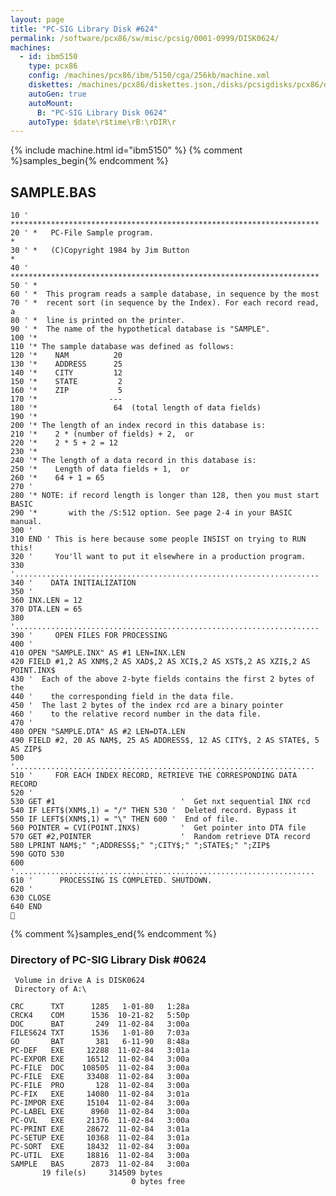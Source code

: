 ```yaml
---
layout: page
title: "PC-SIG Library Disk #624"
permalink: /software/pcx86/sw/misc/pcsig/0001-0999/DISK0624/
machines:
  - id: ibm5150
    type: pcx86
    config: /machines/pcx86/ibm/5150/cga/256kb/machine.xml
    diskettes: /machines/pcx86/diskettes.json,/disks/pcsigdisks/pcx86/diskettes.json
    autoGen: true
    autoMount:
      B: "PC-SIG Library Disk 0624"
    autoType: $date\r$time\rB:\rDIR\r
---
```


{% include machine.html id="ibm5150" %}
{% comment %}samples_begin{% endcomment %}

## SAMPLE.BAS

```bas
10 ' *********************************************************************
20 ' *   PC-File Sample program.                                         *
30 ' *   (C)Copyright 1984 by Jim Button                                 *
40 ' *********************************************************************
50 ' *
60 ' *  This program reads a sample database, in sequence by the most
70 ' *  recent sort (in sequence by the Index). For each record read, a
80 ' *  line is printed on the printer.
90 ' *  The name of the hypothetical database is "SAMPLE".
100 '*
110 '* The sample database was defined as follows:
120 '*    NAM          20
130 '*    ADDRESS      25
140 '*    CITY         12
150 '*    STATE         2
160 '*    ZIP           5
170 '*                ---
180 '*                 64  (total length of data fields)
190 '*
200 '* The length of an index record in this database is:
210 '*    2 * (number of fields) + 2,  or
220 '*    2 * 5 + 2 = 12
230 '*
240 '* The length of a data record in this database is:
250 '*    Length of data fields + 1,  or
260 '*    64 + 1 = 65
270 '
280 '* NOTE: if record length is longer than 128, then you must start BASIC
290 '*       with the /S:512 option. See page 2-4 in your BASIC manual.
300 '
310 END ' This is here because some people INSIST on trying to RUN this!
320 '     You'll want to put it elsewhere in a production program.
330 '....................................................................
340 '    DATA INITIALIZATION
350 '
360 INX.LEN = 12
370 DTA.LEN = 65
380 '....................................................................
390 '     OPEN FILES FOR PROCESSING
400 '
410 OPEN "SAMPLE.INX" AS #1 LEN=INX.LEN
420 FIELD #1,2 AS XNM$,2 AS XAD$,2 AS XCI$,2 AS XST$,2 AS XZI$,2 AS POINT.INX$
430 '  Each of the above 2-byte fields contains the first 2 bytes of the
440 '    the corresponding field in the data file.
450 '  The last 2 bytes of the index rcd are a binary pointer
460 '    to the relative record number in the data file.
470 '
480 OPEN "SAMPLE.DTA" AS #2 LEN=DTA.LEN
490 FIELD #2, 20 AS NAM$, 25 AS ADDRESS$, 12 AS CITY$, 2 AS STATE$, 5 AS ZIP$
500 '...................................................................
510 '     FOR EACH INDEX RECORD, RETRIEVE THE CORRESPONDING DATA RECORD
520 '
530 GET #1                            '  Get nxt sequential INX rcd
540 IF LEFT$(XNM$,1) = "/" THEN 530 '  Deleted record. Bypass it
550 IF LEFT$(XNM$,1) = "\" THEN 600 '  End of file.
560 POINTER = CVI(POINT.INX$)         '  Get pointer into DTA file
570 GET #2,POINTER                    '  Random retrieve DTA record
580 LPRINT NAM$;" ";ADDRESS$;" ";CITY$;" ";STATE$;" ";ZIP$
590 GOTO 530
600 '...................................................................
610 '      PROCESSING IS COMPLETED. SHUTDOWN.
620 '
630 CLOSE
640 END

```

{% comment %}samples_end{% endcomment %}

### Directory of PC-SIG Library Disk #0624

     Volume in drive A is DISK0624
     Directory of A:\

    CRC      TXT      1285   1-01-80   1:28a
    CRCK4    COM      1536  10-21-82   5:50p
    DOC      BAT       249  11-02-84   3:00a
    FILES624 TXT      1536   1-01-80   7:03a
    GO       BAT       381   6-11-90   8:48a
    PC-DEF   EXE     12288  11-02-84   3:01a
    PC-EXPOR EXE     16512  11-02-84   3:00a
    PC-FILE  DOC    108505  11-02-84   3:00a
    PC-FILE  EXE     33408  11-02-84   3:00a
    PC-FILE  PRO       128  11-02-84   3:00a
    PC-FIX   EXE     14080  11-02-84   3:01a
    PC-IMPOR EXE     15104  11-02-84   3:00a
    PC-LABEL EXE      8960  11-02-84   3:00a
    PC-OVL   EXE     21376  11-02-84   3:00a
    PC-PRINT EXE     28672  11-02-84   3:01a
    PC-SETUP EXE     10368  11-02-84   3:01a
    PC-SORT  EXE     18432  11-02-84   3:00a
    PC-UTIL  EXE     18816  11-02-84   3:00a
    SAMPLE   BAS      2873  11-02-84   3:00a
           19 file(s)     314509 bytes
                               0 bytes free
